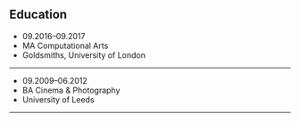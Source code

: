## Education

- 09.2016–09.2017
- MA Computational Arts
- Goldsmiths, University of London

---

- 09.2009–06.2012
- BA Cinema & Photography
- University of Leeds

---
